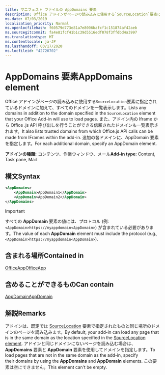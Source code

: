 ```yaml
---
title: マニフェスト ファイルの AppDomains 要素
description: Office アドインがページの読み込みに使用する`SourceLocation`要素に指定されているドメインに加えて、すべてのドメインを一覧表示します。
ms.date: 07/03/2019
localization_priority: Normal
ms.openlocfilehash: f60579d773e81a7e8006bafcf1c151874af42aeb
ms.sourcegitcommit: fa4e81fcf41b1c39d5516edf078f3ffdbd4a3997
ms.translationtype: MT
ms.contentlocale: ja-JP
ms.lasthandoff: 03/17/2020
ms.locfileid: "42720702"
---
```

# <a name="appdomains-element"></a><span data-ttu-id="d8157-103">AppDomains 要素</span><span class="sxs-lookup"><span data-stu-id="d8157-103">AppDomains element</span></span>

<span data-ttu-id="d8157-104">Office アドインがページの読み込みに使用する`SourceLocation`要素に指定されているドメインに加えて、すべてのドメインを一覧表示します。</span><span class="sxs-lookup"><span data-stu-id="d8157-104">Lists any domains in addition to the domain specified in the `SourceLocation` element that your Office Add-in will use to load pages.</span></span> <span data-ttu-id="d8157-105">また、アドイン内の Iframe から Office .js API 呼び出しを行うことができる信頼されたドメインも一覧表示されます。</span><span class="sxs-lookup"><span data-stu-id="d8157-105">It also lists trusted domains from which Office.js API calls can be made from IFrames within the add-in.</span></span> <span data-ttu-id="d8157-106">追加の各ドメインに、AppDomain 要素を指定します。</span><span class="sxs-lookup"><span data-stu-id="d8157-106">For each additional domain, specify an AppDomain element.</span></span>

 <span data-ttu-id="d8157-107">**アドインの種類:** コンテンツ、作業ウィンドウ、メール</span><span class="sxs-lookup"><span data-stu-id="d8157-107">**Add-in type:** Content, Task pane, Mail</span></span>

## <a name="syntax"></a><span data-ttu-id="d8157-108">構文</span><span class="sxs-lookup"><span data-stu-id="d8157-108">Syntax</span></span>

```XML
<AppDomains>
    <AppDomain>AppDomain1</AppDomain>
    <AppDomain>AppDomain2</AppDomain>
</AppDomains>
```

> [!IMPORTANT]
> <span data-ttu-id="d8157-109">すべての **AppDomain** 要素の値には、プロトコル (例: `<AppDomain>https://myappdomain<AppDomain>`) が含まれている必要があります。</span><span class="sxs-lookup"><span data-stu-id="d8157-109">The value of each **AppDomain** element must include the protocol (e.g., `<AppDomain>https://myappdomain<AppDomain>`).</span></span>

## <a name="contained-in"></a><span data-ttu-id="d8157-110">含まれる場所</span><span class="sxs-lookup"><span data-stu-id="d8157-110">Contained in</span></span>

[<span data-ttu-id="d8157-111">OfficeApp</span><span class="sxs-lookup"><span data-stu-id="d8157-111">OfficeApp</span></span>](officeapp.md)

## <a name="can-contain"></a><span data-ttu-id="d8157-112">含めることができるもの</span><span class="sxs-lookup"><span data-stu-id="d8157-112">Can contain</span></span>

[<span data-ttu-id="d8157-113">AppDomain</span><span class="sxs-lookup"><span data-stu-id="d8157-113">AppDomain</span></span>](appdomain.md)

## <a name="remarks"></a><span data-ttu-id="d8157-114">解説</span><span class="sxs-lookup"><span data-stu-id="d8157-114">Remarks</span></span>

<span data-ttu-id="d8157-115">アドインは、既定では [SourceLocation](sourcelocation.md) 要素で指定されたものと同じ場所のドメインのページを読み込みます。</span><span class="sxs-lookup"><span data-stu-id="d8157-115">By default, your add-in can load any page that is in the same domain as the location specified in the [SourceLocation element](sourcelocation.md).</span></span> <span data-ttu-id="d8157-116">アドインと同じドメインにないページを読み込む場合は、**AppDomains** 要素と **AppDomain** 要素を使用してドメインを指定します。</span><span class="sxs-lookup"><span data-stu-id="d8157-116">To load pages that are not in the same domain as the add-in, specify their domains by using the **AppDomains** and **AppDomain** elements.</span></span> <span data-ttu-id="d8157-117">この要素は空にできません。</span><span class="sxs-lookup"><span data-stu-id="d8157-117">This element can't be empty.</span></span>
